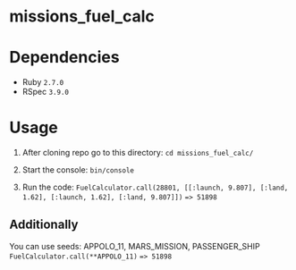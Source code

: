 # missions_fuel_calc

# Dependencies

- Ruby `2.7.0`
- RSpec `3.9.0`

# Usage

1. After cloning repo go to this directory:
`cd missions_fuel_calc/`

2. Start the console:
`bin/console`

3. Run the code:
`FuelCalculator.call(28801, [[:launch, 9.807], [:land, 1.62], [:launch, 1.62], [:land, 9.807]])`
`=> 51898`

## Additionally
You can use seeds: APPOLO_11, MARS_MISSION, PASSENGER_SHIP
`FuelCalculator.call(**APPOLO_11)`
`=> 51898`
